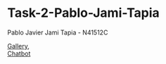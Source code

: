 # Task-2-Pablo-Jami-Tapia
Pablo Javier Jami Tapia - N41512C

[Gallery](https://pjami.herokuapp.com/),  
[Chatbot](https://pjamibot.herokuapp.com/)

